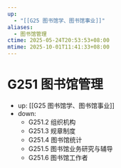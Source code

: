 ```yaml
---
up:
  - "[[G25 图书馆学、图书馆事业]]"
aliases:
  - 图书馆管理
ctime: 2025-05-24T20:53:53+08:00
mtime: 2025-10-01T11:41:33+08:00
---
```


# G251 图书馆管理

- up: [[G25 图书馆学、图书馆事业]]
- down:	
	- G251.2 组织机构
	- G251.3 规章制度
	- G251.4 图书馆统计
	- G251.5 图书馆业务研究与辅导
	- G251.6 图书馆工作者
	
